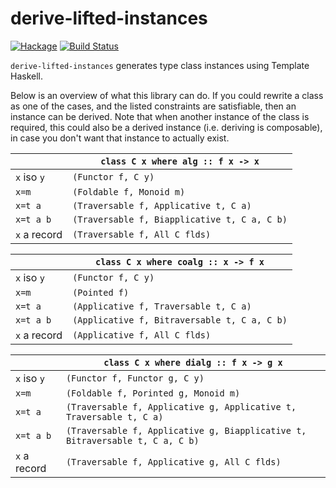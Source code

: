 derive-lifted-instances
=======================

[![Hackage](https://img.shields.io/hackage/v/derive-lifted-instances.svg)](https://hackage.haskell.org/package/derive-lifted-instances)
[![Build Status](https://travis-ci.org/sjoerdvisscher/derive-lifted-instances.svg?branch=master)](https://travis-ci.org/github/sjoerdvisscher/derive-lifted-instances)

`derive-lifted-instances` generates type class instances using Template Haskell.

Below is an overview of what this library can do. If you could rewrite a class as one of the cases, and the listed constraints are satisfiable, then an instance can be derived. Note that when another instance of the class is required, this could also be a derived instance
(i.e. deriving is composable), in case you don't want that instance to actually exist.

|              | `class C x where alg :: f x -> x`
|--------------|---
| `x` iso `y`  | `(Functor f, C y)`
| `x=m`        | `(Foldable f, Monoid m)`
| `x=t a`      | `(Traversable f, Applicative t, C a)`
| `x=t a b`    | `(Traversable f, Biapplicative t, C a, C b)`
| `x` a record | `(Traversable f, All C flds)`

|              | `class C x where coalg :: x -> f x`
|--------------|---
| `x` iso `y`  | `(Functor f, C y)`
| `x=m`        | `(Pointed f)`
| `x=t a`      | `(Applicative f, Traversable t, C a)`
| `x=t a b`    | `(Applicative f, Bitraversable t, C a, C b)`
| `x` a record | `(Applicative f, All C flds)`

|              | `class C x where dialg :: f x -> g x`
|--------------|---
| `x` iso `y`  | `(Functor f, Functor g, C y)`
| `x=m`        | `(Foldable f, Porinted g, Monoid m)`
| `x=t a`      | `(Traversable f, Applicative g, Applicative t, Traversable t, C a)`
| `x=t a b`    | `(Traversable f, Applicative g, Biapplicative t, Bitraversable t, C a, C b)`
| `x` a record | `(Traversable f, Applicative g, All C flds)`
